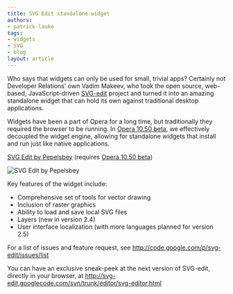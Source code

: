 ```yaml
---
title: SVG Edit standalone widget
authors:
- patrick-lauke
tags:
- widgets
- SVG
- blog
layout: article
---
```

<p>Who says that widgets can only be used for small, trivial apps? Certainly not Developer Relations&#39; own Vadim Makeev, who took the open source, web-based, JavaScript-driven <a href="http://code.google.com/p/svg-edit/">SVG-edit</a> project and turned it into an amazing standalone widget that can hold its own against traditional desktop applications.</p>
<p class="note">Widgets have been a part of Opera for a long time, but traditionally they required the browser to be running. In <a href="http://www.opera.com/browser/next/">Opera 10.50 beta</a>, we effectively decoupled the widget engine, allowing for standalone widgets that install and run just like native applications.</p>
<p><a href="http://widgets.opera.com/widget/15321/1.1/">SVG Edit by Pepelsbey</a> (requires <a href="http://www.opera.com/browser/next/">Opera 10.50 beta</a>)</p>
<img src="http://files.myopera.com/patrickhlauke/blog/SVGEditPepelsbey.jpg" alt="SVG Edit by Pepelsbey" />
<p>Key features of the widget include:</p>
<ul>
<li>Comprehensive set of tools for vector drawing</li>
<li>Inclusion of raster graphics</li>
<li>Ability to load and save local SVG files</li>
<li>Layers (new in version 2.4)</li>
<li>User interface localization (with more languages planned for version 2.5)</li>
</ul>
<p>For a list of issues and feature request, see <a href="http://code.google.com/p/svg-edit/issues/list">http://code.google.com/p/svg-edit/issues/list</a></p>
<p>You can have an exclusive sneak-peek at the next version of SVG-edit, directly in your browser, at <a href="http://svg-edit.googlecode.com/svn/trunk/editor/svg-editor.html">http://svg-edit.googlecode.com/svn/trunk/editor/svg-editor.html</a></p>
